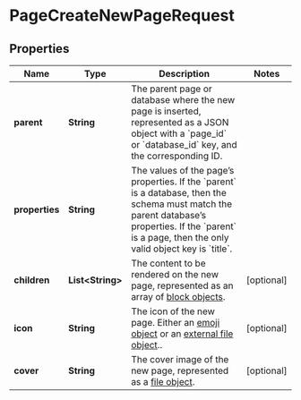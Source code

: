 

# PageCreateNewPageRequest


## Properties

| Name | Type | Description | Notes |
|------------ | ------------- | ------------- | -------------|
|**parent** | **String** | The parent page or database where the new page is inserted, represented as a JSON object with a &#x60;page_id&#x60; or &#x60;database_id&#x60; key, and the corresponding ID. |  |
|**properties** | **String** | The values of the page’s properties. If the &#x60;parent&#x60; is a database, then the schema must match the parent database’s properties. If the &#x60;parent&#x60; is a page, then the only valid object key is &#x60;title&#x60;. |  |
|**children** | **List&lt;String&gt;** | The content to be rendered on the new page, represented as an array of [block objects](https://developers.notion.com/reference/block). |  [optional] |
|**icon** | **String** | The icon of the new page. Either an [emoji object](https://developers.notion.com/reference/emoji-object) or an [external file object](https://developers.notion.com/reference/file-object).. |  [optional] |
|**cover** | **String** | The cover image of the new page, represented as a [file object](https://developers.notion.com/reference/file-object). |  [optional] |



